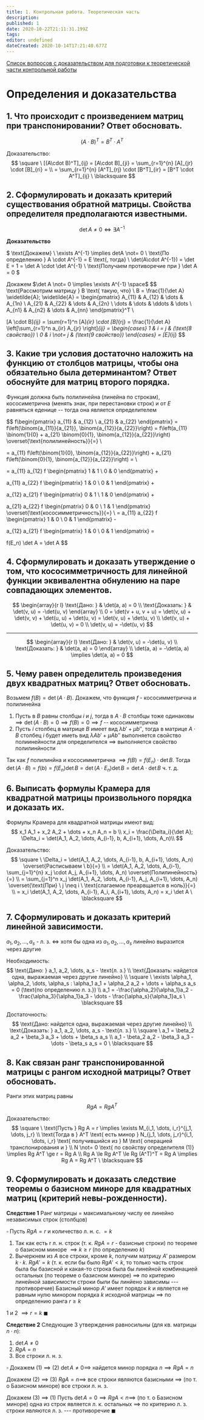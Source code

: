 ```yaml
---
title: 1. Контрольная работа. Теоретическая часть
description: 
published: 1
date: 2020-10-22T21:11:31.199Z
tags: 
editor: undefined
dateCreated: 2020-10-14T17:21:40.677Z
---
```


[Список вопросов с доказательством для подготовки к теоретической части контрольной работы](/вопросы_к_кр1_с_доказательством_2020_v1.pdf)

# Определения и доказательства
## 1. Что происходит с произведением матриц при транспонировании? Ответ обосновать.
$$
(A\cdot B)^T = B^T \cdot A^T
$$

Доказательство:
$$
\square \ [(A\cdot B)^T]_{ij} = [A\cdot B]_{ji} = \sum_{r=1}^{n} [A]_{jr} \cdot [B]_{ri} = \\
= \sum_{r=1}^{n} [A^T]_{rj} \cdot [B^T]_{ir} = [B^T \cdot A^T]_{ij} \ \blacksquare
$$

## 2. Сформулировать и доказать критерий существования обратной матрицы. Свойства определителя предполагаются известными.

$$
\det A \not = 0 \iff \exists A^{-1}
$$

**Доказательство**

$
\text{Докажем} \ \exists A^{-1} \implies detA \not= 0 \\
\text{По определению } A \cdot A^{-1} = E \text{, тогда} \ \det(A\cdot A^{-1}) = \det E = 1 = \det A \cdot \det A^{-1} \\
\text{Получаем противоречие при } \det A = 0
$

Докажем $\det A \not= 0 \implies \exists A^{-1} \space$
$$
\text{Рассмотрим матрицу } B \text{ такую, что} \\
B = \frac{1}{\det A} \widetilde{A}; \widetilde{A} = 
\begin{pmatrix}
A_{11} & A_{12} & \dots & A_{1n} \\
A_{21} & A_{22} & \dots & A_{2n} \\
\dots & \dots & \ddots & \dots \\
A_{n1} & A_{n2} & \dots & A_{nn}
\end{pmatrix}^T \\

[A \cdot B]_{ij} = \sum_{r=1}^n [A]_{ir} \cdot [B]_{rj} = \frac{1}{\det A} \left[\sum_{r=1}^n a_{ir} A_{jr} \right]_{ij} =
\begin{cases}
1 & i = j & (\text{8 свойство}) \\
0 & i \not= j & (\text{9 свойство})
\end{cases} = [E]_{ij}
$$

## 3. Какие три условия достаточно наложить на функцию от столбцов матрицы, чтобы она обязательно была детерминантом? Ответ обоснуйте для матриц второго порядка.
Функция должна быть полилинейна (линейна по строкам), кососиметрична (менять знак, при перестановки строк) и от $E$ равняться еденице -- тогда она является определителем

$$
f\begin{pmatrix}
a_{11} & a_{12} \\
a_{21} & a_{22}
\end{pmatrix} = f\left(\binom{a_{11}}{a_{21}}, \binom{a_{12}}{a_{22}}\right) = f\left(a_{11} \binom{1}{0} + a_{21} \binom{0}{1}, \binom{a_{12}}{a_{22}}\right) \overset{\text{полилинейность}}{=} \\

= a_{11} f\left(\binom{1}{0}, \binom{a_{12}}{a_{22}}\right) + a_{21} f\left(\binom{0}{1}, \binom{a_{12}}{a_{22}}\right) = \\

= a_{11} a_{12} f \begin{pmatrix}
1 & 1 \\
0 & 0
\end{pmatrix} + 

a_{11} a_{22} f \begin{pmatrix}
1 & 0 \\
0 & 1
\end{pmatrix} +

a_{12} a_{21} f \begin{pmatrix}
0 & 1 \\
1 & 0
\end{pmatrix} +

a_{21} a_{22} f \begin{pmatrix}
0 & 0 \\
1 & 1
\end{pmatrix} \overset{\text{кососимметричность}}{=} \\
= a_{11} a_{22} f \begin{pmatrix}
1 & 0 \\
0 & 1
\end{pmatrix} -

a_{12} a_{21} f \begin{pmatrix}
1 & 0 \\
0 & 1
\end{pmatrix} =

f(E_n) \det A = \det A
$$

## 4. Сформулировать и доказать утверждение о том, что кососимметричность для линейной функции эквивалентна обнулению на паре совпадающих элементов.

$$
\begin{array}{r l}
\text{Дано: } & \det(a, a) = 0 \\
\text{Доказать: } & \det(v, u) = -\det(u, v)
\end{array} \\
0 = \det(v + u, v + u) = \det(v, u) + \det(v, v) + \det(u, u) + \det(u, v) = \det(v, u) + \det(u, v) \\
\det(v, u) + \det(u, v) = 0 \\
\det(v, u) = -\det(u, v)
$$

---

$$
\begin{array}{r l}
\text{Дано: } & \det(v, u) = -\det(u, v) \\
\text{Доказать: } & \det(a, a) = 0
\end{array} \\
\det(a, a) = -\det(a, a) \implies \det(a, a) = 0
$$

## 5. Чему равен определитель произведения двух квадратных матриц? Ответ обосновать.

Возьмем $f(B) = \det(A \cdot B)$. Докажем, что функция $f$ - кососимметрична и полилинейна

1. Пусть в $B$ равны столбцы $i$ и $j$, тогда в $A \cdot B$ столбцы тоже одинаковы $\implies \det(A \cdot B) = 0 \implies f(B) = 0 \implies f$ -- кососимметрична
2. Пусть $i$ столбец в матрице $B$ имеет вид $\lambda b' + \mu b''$, тогда в матрице $A \cdot B$ столбец $i$ будет иметь вид $\lambda A b' + \mu A b''$ выполняется свойство полиинейности для определителся $\implies$ выполняется свойство полилинйности

Так как $f$ полилинйна и кососимметрична $\implies f(B) = f(E_n) \cdot \det B$. Тогда $\det(A \cdot B) = f(b) = f(E_n) \det B = \det(A \cdot E_n) \det B = \det A \cdot \det B$ ч. т. д.

## 6. Выписать формулы Крамера для квадратной матрицы произвольного порядка и доказать их.

Формулы Крамера для квадратной матрицы имеют вид:
$$
x_1 A_1 + x_2 A_2 + \dots + x_n A_n = b \\
x_i = \frac{\Delta_i}{\det A}; \Delta_i = \det(A_1, A_2, \dots, A_{i-1}, b, A_{i+1}, \dots, A_n)\\
$$

Доказательство:
$$
\square \ \Delta_i = \det(A_1, A_2, \dots, A_{i-1}, b, A_{i+1}, \dots, A_n) \overset{Расписываем \ b}{=} \\
= \det(A_1, A_2, \dots, A_{i-1}, \sum_{j=1}^{n} x_j \cdot A_j, A_{i+1}, \dots, A_n) \overset{Полилинейность}{=} \\
= \sum_{j=1}^n x_j \det(A_1, A_2, \dots, A_{i-1}, A_j, A_{i+1}, \dots, A_n) \overset{\text{При} \ j \neq i \ \text{слагаемое преарвщается в ноль}}{=} \\
= x_i \det(A_1, A_2, \dots, A_{i-1}, A_i, A_{i+1}, \dots, A_n) = x_i \det A \ \blacksquare
$$

## 7. Сформулировать и доказать критерий линейной зависимости.
$a_1, a_2, \dots, a_s$ - л. з. $\iff$ хотя бы одна из $a_1, a_2, \dots, a_s$ линейно выразится через другие

Необходимость:
$$
\text{Дано: } a_1, a_2, \dots, a_s - \text{л. з.} \\
\text{Доказать: найдется одна, выражаемая через другие линейно} \\
\square \ \exists \alpha_1, \alpha_2, \dots, \alpha_s : \alpha_1 a_1 + \alpha_2 a_2 + \dots + \alpha_s 
a_s = 0 (\text{по определению л. з.}) \\
a_1 = -\frac{\alpha_2}{\alpha_1}a_2 - \frac{\alpha_3}{\alpha_1}a_3 - \dots - \frac{\alpha_s}{\alpha_1}a_s \ \blacksquare
$$

Достаточность:
$$
\text{Дано: найдется одна, выражаемая через другие линейно} \\
\text{Доказать: } a_1, a_2, \dots, a_s - \text{л. з.} \\
\square \ a_1 = \beta_2 a_2 + \beta_3 a_3 + \dots + \beta_s a_s \\
a_1 - \beta_2 a_2 - \beta_3 a_3 - \dots - \beta_s a_s = 0 \ \blacksquare
$$

## 8. Как связан ранг транспонированной матрицы с рангом исходной матрицы? Ответ обосновать.

Ранги этих матриц равны
$$
Rg A = Rg A^{T}
$$

Доказательство:
$$
\square \ \text{Пусть } Rg A = r \implies \exists M_{i_1, \dots, i_r}^{j_1, \dots, j_r} \\
\text{Тогда в } A^T \text{ есть минор } N_{j_1, \dots, j_r}^{i_1, \dots, i_r} \text{ получившийся из } M \text{ операцией транспонирования и } \\
N \not= 0 \text{ по свойству определителя (1)} \implies Rg A^T \ge r = Rg A \\
Rg A \le Rg A^T \le Rg (A^T)^T = Rg A \implies Rg A = Rg A^T \ \blacksquare
$$

## 9. Сформулировать и доказать следствие теоремы о базисном миноре для квадратных матриц (критерий невы-рожденности).

**Следствие 1** Ранг матрицы = максимальному числу ее линейно независимых строк (столбцов)

$\square$ Пусть $Rg A = r$ и количество л. н. с. $= k$

1. Так как есть r л. н. строк (т. к. $Rg A = r$ - базисные строки) по теореме о базисном миноре $\implies k \ge r$ (по определению $k$) 
2. Вычеркнем из $A$ все строки, кроме $k$, получим матрицу $A'$ размером $k \cdot k$.
$Rg A' = k$ (т. к. если бы было $Rg A' < k$, то только часть строк была бы базисной и какая-то строка была бы линейной комбинацией остальных (по теореме о базисном миноре) $\implies$ по критерию линейной зависимости строки были бы линйено зависимы --- противоречие)
Базисный минор $A'$ имеет порядок $k$ и является не равным нулю минором порядка $k$ исходной матрицы $\implies$ по определению ранга $r \ge k$

1 и 2 $\implies r = k \ \blacksquare$

**Следствие 2** 
Следующие 3 утверждения равносильны (для кв. матрицы $n \cdot n$):
1. $\det A \not= 0$
2. $Rg A = n$
3. Все строки л. н. з.

$\square$ Докажем (1) $\implies$ (2)
$\det A \not= 0 \implies$ найдется минор порядка $n \implies Rg A = n$

Докажем (2) $\implies$ (3)
$Rg A = n \implies$ все строки являются базисными $\implies$ (по т. о Базисном миноре) все строки л. н. з.

Докажем (3) $\implies$ (1)
Пусть $\det A = 0 \implies Rg A < n \implies$ (по т. о Базисном миноре) одна из строк является л. к. остальных $\implies$ по критерию л. з. строки являются л. з. --- противоречие $\blacksquare$ 